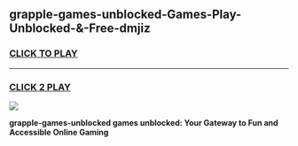 
## grapple-games-unblocked-Games-Play-Unblocked-&-Free-dmjiz
<h3>
<a href="https://premium76.site?title=grapple-games-unblocked&ref=24A">CLICK TO PLAY</a></h3>
<hr>

<h3>
<a href="https://premium76.site?title=grapple-games-unblocked&ref=24A">CLICK 2 PLAY</a>
  
</h3>

<a href="https://premium76.site?title=grapple-games-unblocked&ref=24A"><img src="https://clearcache.store/games.png"></a>


**grapple-games-unblocked games unblocked: Your Gateway to Fun and Accessible Online Gaming**
